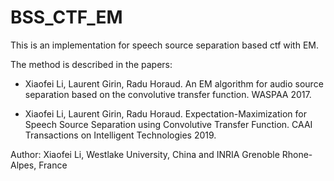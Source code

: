 # BSS_CTF_EM

This is an implementation for speech source separation based ctf with EM.

The method is described in the papers:

- Xiaofei Li, Laurent Girin, Radu Horaud. An EM algorithm for audio source separation based on the convolutive transfer function. WASPAA 2017.

- Xiaofei Li, Laurent Girin, Radu Horaud. Expectation-Maximization for Speech Source Separation using Convolutive Transfer Function. CAAI Transactions on Intelligent Technologies 2019.

Author: Xiaofei Li, Westlake University, China and INRIA Grenoble Rhone-Alpes, France